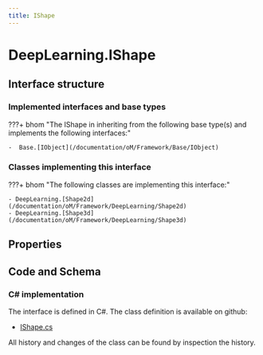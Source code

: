 ```yaml
---
title: IShape
---
```


# DeepLearning.IShape



## Interface structure

### Implemented interfaces and base types

???+ bhom "The IShape in inheriting from the following base type(s) and implements the following interfaces:"

    -  Base.[IObject](/documentation/oM/Framework/Base/IObject)


### Classes implementing this interface

???+ bhom "The following classes are implementing this interface:"

    - DeepLearning.[Shape2d](/documentation/oM/Framework/DeepLearning/Shape2d)
    - DeepLearning.[Shape3d](/documentation/oM/Framework/DeepLearning/Shape3d)


## Properties

## Code and Schema

### C# implementation

The interface is defined in C#. The class definition is available on github:

- [IShape.cs](https://github.com/BHoM/BHoM/blob/develop/DeepLearning_oM/IShape.cs)

All history and changes of the class can be found by inspection the history.
